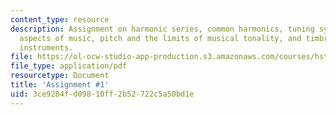 ```yaml
---
content_type: resource
description: Assignment on harmonic series, common harmonics, tuning systems, major
  aspects of music, pitch and the limits of musical tonality, and timbres of musical
  instruments.
file: https://ol-ocw-studio-app-production.s3.amazonaws.com/courses/hst-725-music-perception-and-cognition-spring-2009/3ce9284fd09810ff2b52722c5a50bd1e_MITHST_725S09_pset_01.pdf
file_type: application/pdf
resourcetype: Document
title: 'Assignment #1'
uid: 3ce9284f-d098-10ff-2b52-722c5a50bd1e
---
```

